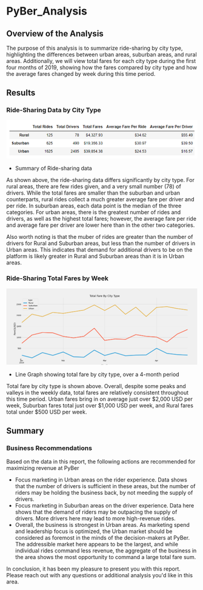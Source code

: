 # PyBer_Analysis

## Overview of the Analysis
The purpose of this analysis is to summarize ride-sharing by city type, highlighting the differences between urban areas, suburban areas, and rural areas. Additionally, we will view total fares for each city type during the first four months of 2019, showing how the fares compared by city type and how the average fares changed by week during this time period.

## Results

### Ride-Sharing Data by City Type

![Data Summary](https://github.com/PGrickswim/PyBer_Analysis/blob/main/Resources/ridesharing_df.png)
- Summary of Ride-sharing data

As shown above, the ride-sharing data differs significantly by city type. For rural areas, there are few rides given, and a very small number (78) of drivers. While the total fares are smaller than the suburban and urban counterparts, rural rides collect a much greater average fare per driver and per ride. In suburban areas, each data point is the median of the three categories. For urban areas, there is the greatest number of rides and drivers, as well as the highest total fares; however, the average fare per ride and average fare per driver are lower here than in the other two categories.

Also worth noting is that the muber of rides are greater than the number of drivers for Rural and Suburban areas, but less than the number of drivers in Urban areas. This indicates that demand for additional drivers to be on the platform is likely greater in Rural and Suburban areas than it is in Urban areas.

### Ride-Sharing Total Fares by Week

![Line Graph](https://github.com/PGrickswim/PyBer_Analysis/blob/main/analysis/Fig1.png)
- Line Graph showing total fare by city type, over a 4-month period

Total fare by city type is shown above. Overall, despite some peaks and valleys in the weekly data, total fares are relatively consistent throughout this time period. Urban fares bring in on average just over $2,000 USD per week, Suburban fares total just over $1,000 USD per week, and Rural fares total under $500 USD per week.

## Summary

### Business Recommendations

Based on the data in this report, the following actions are recommended for maximizing revenue at PyBer

- Focus marketing in Urban areas on the rider experience. Data shows that the number of drivers is sufficient in these areas, but the number of riders may be holding the business back, by not meeding the supply of drivers.
- Focus marketing in Suburban areas on the driver experience. Data here shows that the demand of riders may be outpacing the supply of drivers. More drivers here may lead to more high-revenue rides.
- Overall, the business is strongest in Urban areas. As marketing spend and leadership focus is optimized, the Urban market should be considered as foremost in the minds of the decision-makers at PyBer. The addressible market here appears to be the largest, and while individual rides command less revenue, the aggregate of the business in the area shows the most opportunity to command a large total fare sum. 

In conclusion, it has been my pleasure to present you with this report. Please reach out with any questions or additional analysis you'd like in this area. 

